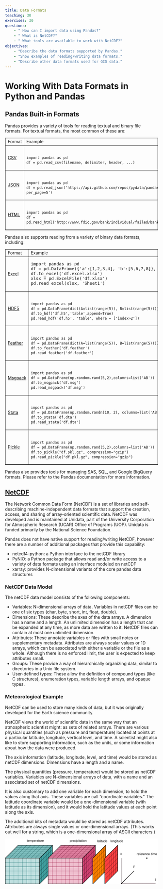 ```yaml
---
title: Data Formats
teaching: 30
exercises: 30
questions:
    - " How can I import data using Pandas?"
    - " What is NetCDF?"
    - " What tools are available to work with NetCDF?"
objectives:
    - "Describe the data formats supported by Pandas."
    - "Show examples of reading/writing data formats."
    - "Describe other data formats used for GIS data."
---
```


# Working With Data Formats in Python and Pandas

## Pandas Built-in Formats

Pandas provides a variety of tools for reading textual and binary file formats. For textual formats, the most common of these are:

<table border="1">
<tbody>
<tr>
<td>Format</td>
<td>Example</td>
</tr>
<tr>
<td><a href="https://en.wikipedia.org/wiki/Comma-separated_values">CSV</a></td>
<td><pre><code>
import pandas as pd
df = pd.read_csv(filename, delimiter, header, ...)
</code></pre></td>
</tr>
<tr>
<td><a href="http://www.json.org/">JSON</a></td>
<td><pre><code>
import pandas as pd
df = pd.read_json('https://api.github.com/repos/pydata/pandas/issues?per_page=5')
</code></pre></td>
</tr>
<tr>
<td><a href="https://en.wikipedia.org/wiki/HTML">HTML</a></td>
<td><pre><code>
import pandas as pd
df = pd.read_html('http://www.fdic.gov/bank/individual/failed/banklist.html')
</code></pre></td>
</tr>
</tbody>
</table>

Pandas also supports reading from a variety of binary data formats, including:

<table border="1">
<tbody>
<tr>
<td>Format</td>
<td>Example</td>
</tr>
<tr>
<td><a href="https://en.wikipedia.org/wiki/Microsoft_Excel">Excel</a></td>
<td><code><code></code></code>
<pre>import pandas as pd
df = pd.DataFrame({'a':[1,2,3,4], 'b':[5,6,7,8]}, index=pd.MultiIndex.from_product([['a','b'],['c','d']]))
df.to_excel('df.excel.xlsx')
xlsx = pd.ExcelFile('df.xlsx')
pd.read_excel(xlsx, 'Sheet1')
</pre>
</td>
</tr>
<tr>
<td><a href="https://support.hdfgroup.org/HDF5/whatishdf5.html">HDF5</a></td>
<td>
<pre><code>
import pandas as pd
df = pd.DataFrame(dict(A=list(range(5)), B=list(range(5))))
df.to_hdf('df.h5','table',append=True)
pd.read_hdf('df.h5', 'table', where = ['index>2'])
</code></pre>
</td>
</tr>
<tr>
<td><a href="https://github.com/wesm/feather">Feather</a></td>
<td>
<pre><code>
import pandas as pd
df = pd.DataFrame(dict(A=list(range(5)), B=list(range(5))))
df.to_feather('df.feather')
pd.read_feather('df.feather')
</code></pre>
</td>
</tr>
<tr>
<td><a href="http://msgpack.org/index.html">Msgpack</a></td>
<td>
<pre><code>
import pandas as pd
df = pd.DataFrame(np.random.rand(5,2),columns=list('AB'))
df.to_msgpack('df.msg')
pd.read_msgpack('df.msg')
</code></pre>
</td>
</tr>
<tr>
<td><a href="https://en.wikipedia.org/wiki/Stata">Stata</a></td>
<td>
<pre><code>
import pandas as pd
df = pd.DataFrame(np.random.randn(10, 2), columns=list('AB'))
df.to_stata('df.dta')
pd.read_stata('df.dta')
</code></pre>
</td>
</tr>
<tr>
<td><a href="https://docs.python.org/3/library/pickle.html">Pickle</a></td>
<td>
<pre><code>
import pandas as pd
df = pd.DataFrame(np.random.rand(5,2),columns=list('AB'))
df.to_pickle("df.pkl.gz", compression="gzip")
pd.read_pickle("df.pkl.gz", compression="gzip")
</code></pre>
</td>
</tr>
</tbody>
</table>

Pandas also provides tools for managing SAS, SQL, and Google BigQuery formats. Please refer to the Pandas documentation for more information.

## [NetCDF](https://www.unidata.ucar.edu/software/netcdf/)

The Network Common Data Form (NetCDF) is a set of libraries and self-describing machine-independent data formats that support the creation, access, 
and sharing of array-oriented scientific data. NetCDF was developed and is maintained at Unidata, part of the University Corporation for Atmospheric 
Research (UCAR) Office of Programs (UOP). Unidata is funded primarily by the National Science Foundation.

Pandas does not have native support for reading/writing NetCDF, however there are a number of additional packages that provide this capability:

- netcdf4-python: a Python interface to the netCDF library
- PyNIO: a Python package that allows read and/or write access to a variety of data formats using an interface modeled on netCDF
- xarray: provides N-dimensional variants of the core pandas data structures

### NetCDF Data Model

The netCDF data model consists of the following components:

- Variables: N-dimensional arrays of data. Variables in netCDF files can be one of six types (char, byte, short, int, float, double).
- Dimensions: These describe the axes of the data arrays. A dimension has a name and a length. An unlimited dimension has a length that can be expanded at any time, as more data are written to it. NetCDF files can contain at most one unlimited dimension.
- Attributes: These annotate variables or files with small notes or supplementary metadata. Attributes are always scalar values or 1D arrays, which can be associated with either a variable or the file as a whole. Although there is no enforced limit, the user is expected to keep attributes small.
- Groups: These provide a way of hierarchically organizing data, similar to directories in a Unix file system.
- User-defined types: These allow the definition of compound types (like C structures), enumeration types, variable length arrays, and opaque types.

### Meteorological Example

NetCDF can be used to store many kinds of data, but it was originally developed for the Earth science community.

NetCDF views the world of scientific data in the same way that an atmospheric scientist might: as sets of related arrays. There are various physical quantities (such as pressure and temperature) located at points at a particular latitude, longitude, vertical level, and time. A scientist might also like to store supporting information, such as the units, or some information about how the data were produced.

The axis information (latitude, longitude, level, and time) would be stored as netCDF dimensions. Dimensions have a length and a name.

The physical quantities (pressure, temperature) would be stored as netCDF variables. Variables are N-dimensional arrays of data, with a name and an associated set of netCDF dimensions.

It is also customary to add one variable for each dimension, to hold the values along that axis. These variables are call “coordinate variables.” The latitude coordinate variable would be a one-dimensional variable (with latitude as its dimension), and it would hold the latitude values at each point along the axis.

The additional bits of metadata would be stored as netCDF attributes. Attributes are always single values or one-dimensional arrays. (This works out well for a string, which is a one-dimensional array of ASCII characters.)

![Dataset Diagram](../fig/01_dataset_diagram.png)

